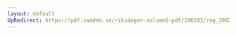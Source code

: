 ```yaml
---
layout: default
UpRedirect: https://pdf.swedeb.se/riksdagen-volumeG-pdf/200203/reg_200203/reg_200203_0210.pdf
---
```

